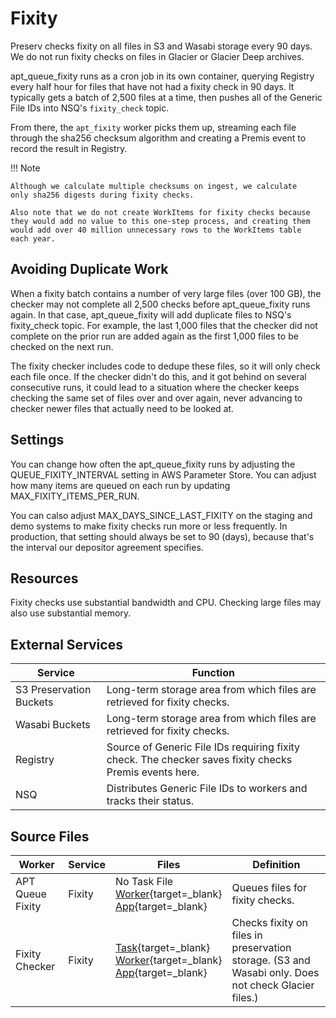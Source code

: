 # Fixity

Preserv checks fixity on all files in S3 and Wasabi storage every 90 days. We do not run fixity checks on files in Glacier or Glacier Deep archives.

apt_queue_fixity runs as a cron job in its own container, querying Registry every half hour for files that have not had a fixity check in 90 days. It typically gets a batch of 2,500 files at a time, then pushes all of the Generic File IDs into NSQ's `fixity_check` topic.

From there, the `apt_fixity` worker picks them up, streaming each file through the sha256 checksum algorithm and creating a Premis event to record the result in Registry.

!!! Note

    Although we calculate multiple checksums on ingest, we calculate
    only sha256 digests during fixity checks.

    Also note that we do not create WorkItems for fixity checks because
    they would add no value to this one-step process, and creating them
    would add over 40 million unnecessary rows to the WorkItems table
    each year.

## Avoiding Duplicate Work

When a fixity batch contains a number of very large files (over 100 GB), the checker may not complete all 2,500 checks before apt_queue_fixity runs again. In that case, apt_queue_fixity will add duplicate files to NSQ's fixity_check topic. For example, the last 1,000 files that the checker did not complete on the prior run are added again as the first 1,000 files to be checked on the next run.

The fixity checker includes code to dedupe these files, so it will only check each file once. If the checker didn't do this, and it got behind on several consecutive runs, it could lead to a situation where the checker keeps checking the same set of files over and over again, never advancing to checker newer files that actually need to be looked at.

## Settings

You can change how often the apt_queue_fixity runs by adjusting the QUEUE_FIXITY_INTERVAL setting in AWS Parameter Store. You can adjust how many items are queued on each run by updating MAX_FIXITY_ITEMS_PER_RUN.

You can calso adjust MAX_DAYS_SINCE_LAST_FIXITY on the staging and demo systems to make fixity checks run more or less frequently. In production, that setting should always be set to 90 (days), because that's the interval our depositor agreement specifies.

## Resources

Fixity checks use substantial bandwidth and CPU. Checking large files may also use substantial memory.

## External Services

| Service | Function |
| ------- | -------- |
| S3 Preservation Buckets | Long-term storage area from which files are retrieved for fixity checks.
| Wasabi Buckets | Long-term storage area from which files are retrieved for fixity checks.
| Registry | Source of Generic File IDs requiring fixity check. The checker saves fixity checks Premis events here.
| NSQ | Distributes Generic File IDs to workers and tracks their status.

## Source Files

| Worker | Service | Files | Definition |
| ------ | ------- | ----- | ---------- |
| APT Queue Fixity | Fixity | No Task File <br/> [Worker](https://github.com/APTrust/preservation-services/blob/master/workers/queue_fixity.go){target=_blank} <br/> [App](https://github.com/APTrust/preservation-services/blob/master/apps/apt_queue_fixity/apt_queue_fixity.go){target=_blank} | Queues files for fixity checks. |
| Fixity Checker | Fixity | [Task](https://github.com/APTrust/preservation-services/blob/master/fixity/checker.go){target=_blank} <br/> [Worker](https://github.com/APTrust/preservation-services/blob/master/workers/fixity_checker.go){target=_blank} <br/> [App](https://github.com/APTrust/preservation-services/blob/master/apps/apt_fixity/apt_fixity.go){target=_blank} | Checks fixity on files in preservation storage. (S3 and Wasabi only. Does not check Glacier files.) |
